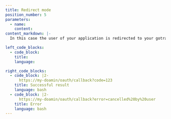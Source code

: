 ```yaml
---
title: Redirect mode
position_number: 5
parameters:
  - name:
    content:
content_markdown: |-
  In this case the user of your application is redirected to your gotrack URL. Once the gotrack flow is completed, the user will be redirected to your specified **callback_uri**, e.g. *https://my-doamin/oauth/callback*

left_code_blocks:
  - code_block:
    title:
    language:

right_code_blocks:
  - code_block: |2-
      https://my-doamin/oauth/callback?code=123
    title: Successful result
    language: bash
  - code_block: |2-
      https://my-doamin/oauth/callback?error=cancelled%20by%20user
    title: Error
    language: bash
---
```

